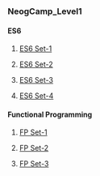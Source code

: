 ### NeogCamp_Level1

#### ES6

1) [ES6 Set-1](https://github.com/gavandivya/NeogCampLevel1/tree/main/ES6QuestionSet1)

2) [ES6 Set-2](https://github.com/gavandivya/NeogCampLevel1/tree/main/ES6QuestionSet2)

3) [ES6 Set-3](https://github.com/gavandivya/NeogCampLevel1/tree/main/ES6QuestionSet3)

4) [ES6 Set-4](https://github.com/gavandivya/NeogCampLevel1/tree/main/ES6QuestionSet4)


#### Functional Programming

1) [FP Set-1](https://github.com/gavandivya/NeogCampLevel1/tree/main/FP-QuestionSet1)

2) [FP Set-2](https://github.com/gavandivya/NeogCampLevel1/tree/main/FP-QuestionSet2)

3) [FP Set-3](https://github.com/gavandivya/NeogCampLevel1/tree/main/FP-QuestionSet3)
